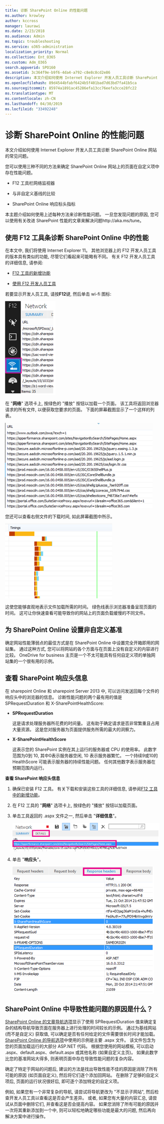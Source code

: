 ```yaml
---
title: 诊断 SharePoint Online 的性能问题
ms.author: krowley
author: kccross
manager: laurawi
ms.date: 2/23/2018
ms.audience: Admin
ms.topic: troubleshooting
ms.service: o365-administration
localization_priority: Normal
ms.collection: Ent_O365
ms.custom: Adm_O365
search.appverid: SPO160
ms.assetid: 3c364f9e-b9f6-4da4-a792-c8e8c8cd2e86
description: 本文介绍如何使用 Internet Explorer 开发人员工具诊断 SharePoint Online 网站的常见问题。
ms.openlocfilehash: 89d4544bfabf6424b5f401bad7d63bd7fa41b5ca
ms.sourcegitcommit: 85974a1891ac45286efa13cc76eefa3cce28fc22
ms.translationtype: MT
ms.contentlocale: zh-CN
ms.lasthandoff: 04/30/2019
ms.locfileid: "33492248"
---
```

# <a name="diagnosing-performance-issues-with-sharepoint-online"></a>诊断 SharePoint Online 的性能问题

本文介绍如何使用 Internet Explorer 开发人员工具诊断 SharePoint Online 网站的常见问题。
  
您可以使用三种不同的方法来确定 SharePoint Online 网站上的页面在自定义项中存在性能问题。
  
- F12 工具栏网络监视器
    
- 与非自定义基线的比较
    
- SharePoint Online 响应标头指标
    
本主题介绍如何使用上述每种方法来诊断性能问题。 一旦您发现问题的原因, 您可以使用有关改进 SharePoint 性能的文章来解决问题http://aka.ms/tune。
  
## <a name="using-the-f12-tool-bar-to-diagnose-performance-in-sharepoint-online"></a>使用 F12 工具条诊断 SharePoint Online 中的性能
<a name="F12ToolInfo"> </a>

在本文中, 我们将使用 Internet Explorer 11。 其他浏览器上的 F12 开发人员工具的版本具有类似的功能, 尽管它们看起来可能略有不同。 有关 F12 开发人员工具的详细信息, 请参阅:
  
- [F12 工具的新增功能](https://go.microsoft.com/fwlink/p/?LinkId=522545)
    
- [使用 F12 开发人员工具](https://go.microsoft.com/fwlink/p/?LinkId=522546)
    
若要显示开发人员工具, 请按**F12**键, 然后单击 wi-fi 图标: 
  
![F12 开发人员工具 wifi 图标的屏幕截图](media/27acacbb-5688-459a-aa2f-5c8c5f17b76e.png)
  
在 "**网络**" 选项卡上, 按绿色的 "播放" 按钮以加载一个页面。 该工具将返回浏览器请求的所有文件, 以便获取您要求的页面。 下面的屏幕截图显示了一个这样的列表。 
  
![返回页面请求的文件列表的屏幕截图。](media/247a9422-76da-4b0c-bed3-ce77b05e4560.png)
  
您还可以查看右侧文件的下载时间, 如此屏幕截图中所示。
  
![显示从 SharePoint 加载请求页面所需时间的图表](media/d71ad1fa-9018-4fae-82eb-c1838e7db0ff.png)
  
这使您能够直观地表示文件加载所需的时间。 绿色线表示浏览器准备呈现页面的时间。 这可让你快速查看可能导致你的网站上的页面负载缓慢的不同文件。
  
## <a name="setting-up-a-non-customized-baseline-for-sharepoint-online"></a>为 SharePoint Online 设置非自定义基准
<a name="F12ToolInfo"> </a>

确定网站性能薄弱点的最佳方式是在 SharePoint Online 中设置完全开箱即用的网站集。 通过这种方式, 您可以将网站的各个方面与在页面上没有自定义的内容进行比较。 OneDrive for business 主页是一个不太可能具有任何自定义项的单独网站集的一个很有用的示例。
  
## <a name="viewing-sharepoint-response-header-information"></a>查看 SharePoint 响应头信息
<a name="F12ToolInfo"> </a>

在 sharepoint Online 和 sharepoint Server 2013 中, 可以访问发送回每个文件的响应头中的浏览器的信息。 诊断性能问题的两个最有用的值是 SPRequestDuration 和 X-SharePointHealthScore:
  
- **SPRequestDuration**
    
    这是请求处理服务器所花费的时间量。 这有助于确定请求是否非常繁重且占用大量资源。 这是您对服务器为页面提供服务所需的最大的洞察力。
    
- **X-SharePointHealthScore**
    
    这表示您的 SharePoint 实例在其上运行的服务器或 CPU 的使用率。 此数字范围为0到 10, 其中0表示服务器空闲, 10 表示服务器繁忙。 一个持续9或10的 HealthScore 可能表示服务器的持续性能问题。 任何其他数字表示服务器在预期范围内运行。
    
 **查看 SharePoint 响应头信息**
  
1. 确保已安装 F12 工具。 有关下载和安装这些工具的详细信息, 请参阅[F12 工具中的新增功能](https://go.microsoft.com/fwlink/p/?LinkId=522545)。
    
2. 在 F12 工具的 "**网络**" 选项卡上, 按绿色的 "播放" 按钮以加载页面。 
    
3. 单击工具返回的 .aspx 文件之一, 然后单击 "**详细信息**"。 
    
    ![显示响应头的详细信息](media/1f8a044a-caf8-4613-be2b-7e064141ac8a.png)
  
4. 单击 "**响应头**"。 
    
    ![显示响应头的 URL 的图表](media/efc7076e-447e-447e-882a-ae3aa721e2c3.png)
  
## <a name="whats-causing-performance-issues-in-sharepoint-online"></a>SharePoint Online 中导致性能问题的原因是什么？
<a name="F12ToolInfo"> </a>

[SharePoint Online 的文章导航选项](navigation-options-for-sharepoint-online.md)显示了使用 SPRequestDuration 值来确定复杂的结构导航导致页面在服务器上进行处理的时间较长的示例。 通过为基线网站 (而不是自定义) 获取值, 可以确定是否有任何给定的文件需要很长时间才能加载。 [SharePoint Online 的导航选项](navigation-options-for-sharepoint-online.md)中使用的示例是主要 .aspx 文件。 该文件包含为您的页面加载运行的大部分 ASP.NET 代码。 根据您使用的网站模板, 可以启动 .aspx、default.aspx、default.aspx 或其他名称 (如果自定义主页)。 如果此数字比您的基准网站大得多, 则表明页面中存在导致性能问题的复杂内容。 
  
确定了特定于网站的问题后, 建议的方法是找出导致性能不佳的原因是消除了所有可能的原因 (如页面自定义), 然后将它们逐个添加回网站。 在删除了足够的自定义项后, 页面的运行状况很好后, 即可逐个添加特定的自定义项。
  
例如, 如果您有一个非常复杂的导航, 请尝试将导航更改为 "不显示子网站", 然后检查开发人员工具以查看这是否会产生差异。 或者, 如果您有大量的内容汇总, 请尝试从页面中删除它们, 并查看这是否会提高内容。 如果您消除了所有可能的原因并一次将其重新添加到一个中, 则可以轻松地确定哪些功能是最大的问题, 然后再向解决方案中进行操作。
  

